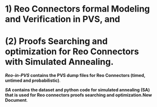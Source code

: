 # 1) Reo Connectors formal Modeling and Verification in PVS, and 
# (2) Proofs Searching and optimization for Reo Connectors with Simulated Annealing.


***Reo-in-PVS* contains the PVS dump files for Reo Connectors (timed, untimed and probabilistic)**.

***SA* contains the dataset and python code for simulated annealing (SA) that is used for Reo connectors proofs searching and optimization.New Document**.
